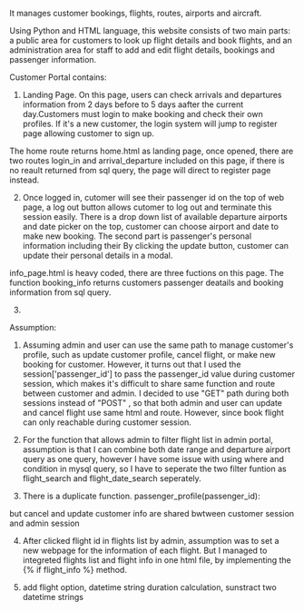 It manages customer bookings, flights, routes, airports and aircraft.

 Using Python and HTML language, this website consists of two main parts: a public area for customers to look up flight details and book flights, and an administration area for staff to add and edit flight details, bookings and passenger information.

Customer Portal contains: 

1. Landing Page. On this page, users can check arrivals and departures information from 2 days before to 5 days aafter the current day.Customers must login to make booking and check their own profiles. If it's a new customer, the login system will jump to register page allowing customer to sign up.
 
  The home route returns home.html as landing page, once opened, there are two routes login_in and arrival_departure included on this page, if there is no reault returned from sql query, the page will direct to register page instead.
  
2.  Once logged in, cutomer will see their passenger id on the top of web page, a log out button allows cutomer to log out and terminate this session easily.  There is a drop down list of available departure airports and date picker on the top, customer can choose airport and date to make new booking. The second part is passenger's personal information including their By clicking the update button, customer can update their personal details in a modal.
  
  info_page.html is heavy coded, there are three fuctions on this page. The function booking_info returns customers passenger deatails and booking information from sql query.
  
  
  3.



Assumption:

1. Assuming admin and user can use the same path to manage customer's profile, such as update customer profile, cancel flight, or make new booking for customer. However, it turns out that I used the session['passenger_id'] to pass the passenger_id value during customer session, which makes it's difficult to share same function and route between customer and admin. 
I decided to use "GET" path during both sessions instead of "POST" , so that both admin and user can update and cancel flight use same html and route. However, since book flight can only reachable during customer session.


2. For the function that allows admin to filter flight list in admin portal, assumption is that I can combine both date range and departure airport query as one query, however I have some issue with using where and condition in mysql query, so I have to seperate the two filter funtion as flight_search and flight_date_search seperately.


3. There is a duplicate function.  passenger_profile(passenger_id):

but cancel and update customer info are shared bwtween customer session and admin session


4. After clicked flight id in flights list by admin, assumption was to set a new webpage for the information of each flight. But I managed to integreted  flights list and flight info in one html file, by implementing the {% if flight_info %} method.


6. add flight option, datetime string  duration calculation, sunstract two datetime strings

